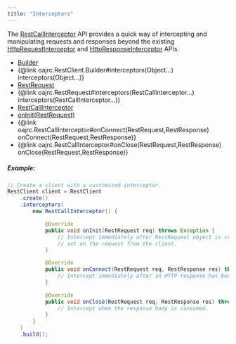 ```yaml
---
title: "Interceptors"
---
```


The [RestCallInterceptor](../apidocs/org/apache/juneau/rest/client/RestCallInterceptor.html) API provides a quick way of intercepting and manipulating requests and responses beyond
the existing [HttpRequestInterceptor](../apidocs/org/apache/http/HttpRequestInterceptor.html) and [HttpResponseInterceptor](../apidocs/org/apache/http/HttpResponseInterceptor.html) APIs.
- [Builder](../apidocs/org/apache/juneau/rest/client/RestClient/Builder.html)
- \{@link oajrc.RestClient.Builder#interceptors(Object...) interceptors(Object...)\}
- [RestRequest](../apidocs/org/apache/juneau/rest/client/RestRequest.html)
- \{@link oajrc.RestRequest#interceptors(RestCallInterceptor...) interceptors(RestCallInterceptor...)\}
- [RestCallInterceptor](../apidocs/org/apache/juneau/rest/client/RestCallInterceptor.html)
- [onInit(RestRequest)](../apidocs/org/apache/juneau/rest/client/RestCallInterceptor.html#onInit(RestRequest))
- \{@link oajrc.RestCallInterceptor#onConnect(RestRequest,RestResponse) onConnect(RestRequest,RestResponse)\}
- \{@link oajrc.RestCallInterceptor#onClose(RestRequest,RestResponse) onClose(RestRequest,RestResponse)\}
##### Example:
```java
// Create a client with a customized interceptor.
RestClient client = RestClient
    .create()
    .interceptors(
        new RestCallInterceptor() {

            @Override
            public void onInit(RestRequest req) throws Exception {
                // Intercept immediately after RestRequest object is created and all headers/query/form-data has been
                // set on the request from the client.
            }

            @Override
            public void onConnect(RestRequest req, RestResponse res) throws Exception {
                // Intercept immediately after an HTTP response has been received.
            }

            @Override
            public void onClose(RestRequest req, RestResponse res) throws Exception {
                // Intercept when the response body is consumed.
            }
        }
    )
    .build();
```